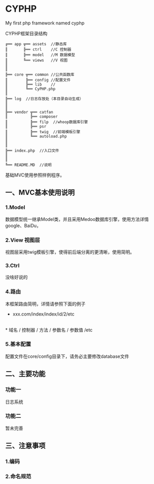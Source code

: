 # CYPHP
My first php framework named cyphp

CYPHP框架目录结构
~~~
╔══ app ╦══ assets  //静态库
║       ╠══ ctrl    //C 控制器
║       ╠══ model   //M 数据模型
║       ╚══ views   //V 视图
║            
║
╠══ core ╦══ common //公共函数库
║        ╠══ config //配置文件
║        ╠══ lib    //
║        ╚══ CyPHP.php
║
╠══ log  //日志存放处（本目录自动生成）
║
║
╠══ vendor ╦══ catfan 
║          ╠══ composer
║          ╠══ filp  //whoop数据库引擎
║          ╠══ psr   
║          ╠══ twig  //前端模板引擎
║          ╚══ autoload.php
║
║
╠══ index.php  //入口文件
║
║
╚══ README.MD  //说明
~~~

基础MVC使用参照样例程序。

## 一、MVC基本使用说明

### 1.Model 
数据模型统一继承Model类，并且采用Medoo数据库引擎，使用方法详情google、BaiDu，

### 2.View 视图层
视图层采用twig模板引擎，使得前后端分离的更清晰，使用简明。

### 3.Ctrl
没啥好说的

### 4.路由
本框架路由简明，详情请参照下面的例子
* xxx.com/index/index/id/2/etc
<br />
* 域名 / 控制器 / 方法 / 参数名 / 参数值 /etc

### 5.基本配置
配置文件在core/config目录下，请务必主要修改database文件

## 二、主要功能

### 功能一
日志系统

### 功能二
暂未完善


## 三、注意事项

### 1.编码
### 2.命名规范